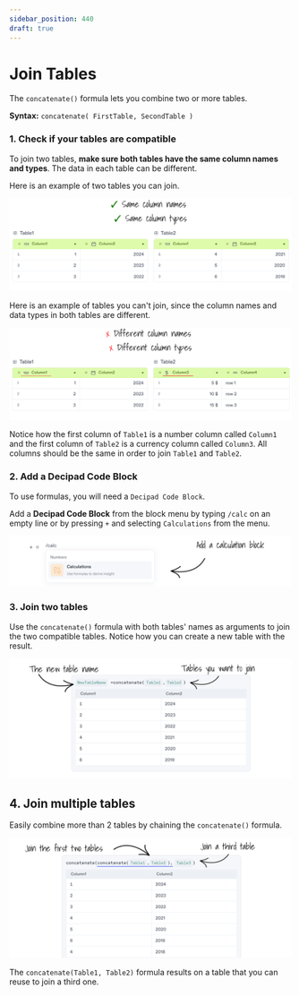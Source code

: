 ```yaml
---
sidebar_position: 440
draft: true
---
```


# Join Tables

The `concatenate()` formula lets you combine two or more tables.

**Syntax:** `concatenate( FirstTable, SecondTable )`

### 1. Check if your tables are compatible

To join two tables, **make sure both tables have the same column names and types**. The data in each table can be different.

Here is an example of two tables you can join.

![Join Tables Correct](./img/JoinTablesCorrect.png)

Here is an example of tables you can't join, since the column names and data types in both tables are different.

![Join Tables Wrong](./img/JoinTablesWrong.png)

Notice how the first column of `Table1` is a number column called `Column1` and the first column of `Table2` is a currency column called `Column3`. All columns should be the same in order to join `Table1` and `Table2`.

### 2. Add a Decipad Code Block

To use formulas, you will need a `Decipad Code Block`.

Add a **Decipad Code Block** from the block menu by typing `/calc` on an empty line or by pressing `+` and selecting `Calculations` from the menu.

![Add Calculation Block](./img/AddCalculationBlock.png)

### 3. Join two tables

Use the `concatenate()` formula with both tables' names as arguments to join the two compatible tables. Notice how you can create a new table with the result.

![Join Tables Correct](./img/JoinTablesConcatenate.png)

## 4. Join multiple tables

Easily combine more than 2 tables by chaining the `concatenate()` formula.

![Join Tables Correct](./img/JoinTablesConcatenateTree.png)

The `concatenate(Table1, Table2)` formula results on a table that you can reuse to join a third one.
